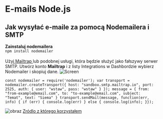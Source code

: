# E-mails Node.js

## Jak wysyłać e-maile za pomocą Nodemailera i SMTP
**Zainstaluj nodemailera** <br>
`npm install nodemailer` <br> <br>
Użyj[ Mailtrap ](https://mailtrap.io/)lub podobnej usługi, która będzie służyć jako fałszywy serwer SMTP.
Utwórz konto **Mailtrap** i z listy Integrations w Dashbordzie wybierz Nodemailer i skopiuj dane.
![Screen](https://www.courier.com/_next/image/?url=https%3A%2F%2Fimages.ctfassets.net%2Fz7iqk1q8njt4%2F6H4GZGxNUtAn6O0PkyqI80%2Fa0f71c30cc970433161253ca0014885e%2FMailtrap.jpg&w=3840&q=100)

`const nodemailer = require('nodemailer');
var transport = nodemailer.createTransport({
    host: "sandbox.smtp.mailtrap.io",
    port: 2525,
    auth: {
      user: "wstaw",
      pass: "wstaw"
    }
  });
message = {
    from: "from-example@email.com",
    to: "to-example@email.com",
    subject: "Temat",
    text: "Siema"
}
transport.sendMail(message, function(err, info) {
    if (err) {
      console.log(err)
    } else {
      console.log(info);
    }});`

![obraz](https://github.com/juleryk/ZAW-spw-email-db/assets/90791529/bb8ca636-f9aa-4eb2-bce9-fda37161b321)
[Zródlo z którego korzystałem](https://www.courier.com/blog/how-to-send-emails-with-node-js/)
